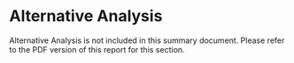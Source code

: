 # Alternative Analysis

Alternative Analysis is not included in this summary document. Please refer to the PDF version of this report for this section.